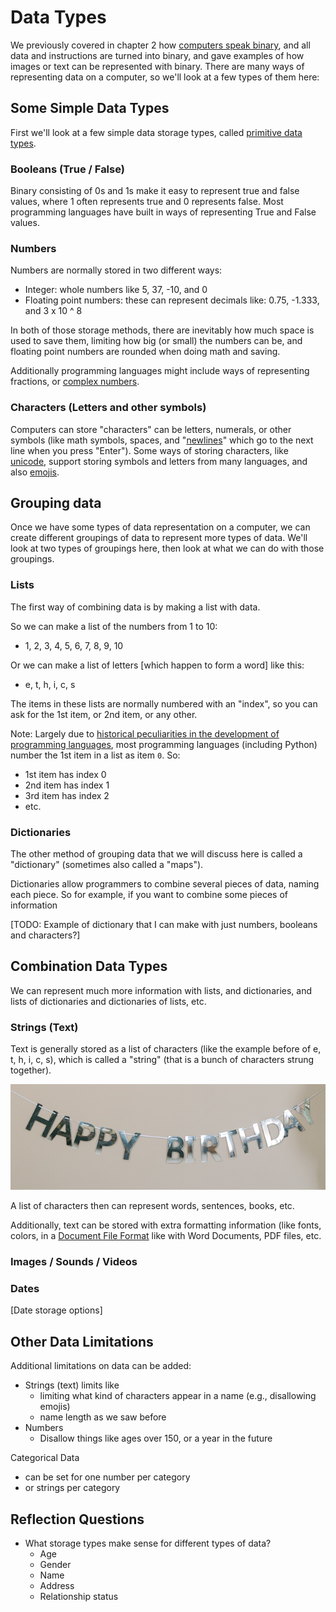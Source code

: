 # Data Types

We previously covered in chapter 2 how [computers speak binary](../../ch02_definitions/03_automation/03_binary.html), and all data and instructions are turned into binary, and gave examples of how images or text can be represented with binary. There are many ways of representing data on a computer, so we'll look at a few types of them here:

## Some Simple Data Types

First we'll look at a few simple data storage types, called [primitive data types](https://en.wikipedia.org/wiki/Primitive_data_type).

### Booleans (True / False)
Binary consisting of 0s and 1s make it easy to represent true and false values, where 1 often represents true and 0 represents false. Most programming languages have built in ways of representing True and False values.

### Numbers
Numbers are normally stored in two different ways:
- Integer: whole numbers like 5, 37, -10, and 0
- Floating point numbers: these can represent decimals like: 0.75, -1.333, and 3 x 10 ^ 8

In both of those storage methods, there are inevitably how much space is used to save them, limiting how big (or small) the numbers can be, and floating point numbers are rounded when doing math and saving.

Additionally programming languages might include ways of representing fractions, or [complex numbers](https://en.wikipedia.org/wiki/Complex_number).

### Characters (Letters and other symbols)
Computers can store "characters" can be letters, numerals, or other symbols (like math symbols, spaces, and "[newlines](https://en.wikipedia.org/wiki/Newline)" which go to the next line when you press "Enter"). Some ways of storing characters, like [unicode](https://en.wikipedia.org/wiki/Unicode), support storing symbols and letters from many languages, and also [emojis](https://unicode.org/emoji/charts/full-emoji-list.html).


## Grouping data

Once we have some types of data representation on a computer, we can create different groupings of data to represent more types of data. We'll look at two types of groupings here, then look at what we can do with those groupings.

### Lists
The first way of combining data is by making a list with data.

So we can make a list of the numbers from 1 to 10:
 - 1, 2, 3, 4, 5, 6, 7, 8, 9, 10

Or we can make a list of letters [which happen to form a word] like this:
 - e, t, h, i, c, s

 The items in these lists are normally numbered with an "index", so you can ask for the 1st item, or 2nd item, or any other.

Note: Largely due to [historical peculiarities in the development of programming languages](https://en.wikipedia.org/wiki/Zero-based_numbering#Origin), most programming languages (including Python) number the 1st item in a list as item `0`. So:
- 1st item has index 0
- 2nd item has index 1
- 3rd item has index 2
- etc.

### Dictionaries
The other method of grouping data that we will discuss here is called a "dictionary" (sometimes also called a "maps").

Dictionaries allow programmers to combine several pieces of data, naming each piece. So for example, if you want to combine some pieces of information

[TODO: Example of dictionary that I can make with just numbers, booleans and characters?]


## Combination Data Types
We can represent much more information with lists, and dictionaries, and lists of dictionaries and dictionaries of lists, etc.

### Strings (Text)
Text is generally stored as a list of characters (like the example before of e, t, h, i, c, s), which is called a "string" (that is a bunch of characters strung together).

[![A photo of a string banner with shiny letters hanging on it spelling "HAPPY BIRTHDAY"](happy_birthday_banner.jpg)](https://www.pexels.com/photo/a-rocking-horse-and-birthday-decorations-7600328/)

A list of characters then can represent words, sentences, books, etc.

Additionally, text can be stored with extra formatting information (like fonts, colors, in a [Document File Format](https://en.wikipedia.org/wiki/Document_file_format) like with Word Documents, PDF files, etc.

### Images / Sounds / Videos


### Dates
[Date storage options]

## Other Data Limitations
Additional limitations on data can be added:

- Strings (text) limits like
  - limiting what kind of characters appear in a name (e.g., disallowing emojis)
  - name length as we saw before
- Numbers
  - Disallow things like ages over 150, or a year in the future


Categorical Data
 - can be set for one number per category
 - or strings per category



## Reflection Questions
- What storage types make sense for different types of data?
  - Age
  - Gender
  - Name
  - Address
  - Relationship status
